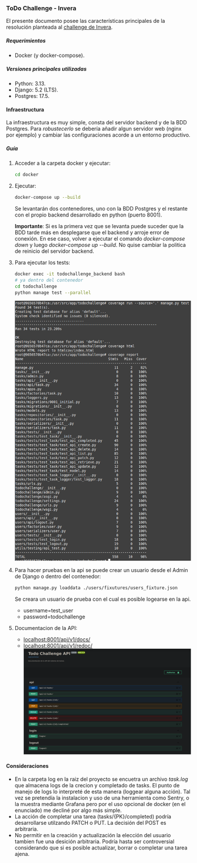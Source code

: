 ### ToDo Challenge - Invera

El presente documento posee las características principales de la resolución planteada al [challenge de Invera](Invera.md).


##### Requerimientos

- Docker (y docker-compose).

##### Versiones principales utilizadas
- Python: 3.13.
- Django: 5.2 (LTS).
- Postgres: 17.5.

#### Infraestructura

La infraestructura es muy simple, consta del servidor backend y de la BDD Postgres. Para *robustecerlo* se debería añadir algun servidor web (nginx por ejemplo) y cambiar las configuraciones acorde a un entorno productivo.

##### Guía
1. Acceder a la carpeta docker y ejecutar:
   ```bash
   cd docker
   ```
2. Ejecutar:
   ```bash
   docker-compose up --build
   ```
   Se levantarán dos contenedores, uno con la BDD Postgres y el restante con el propio backend desarrollado en python (puerto 8001).

   **Importante**:  Si es la primera vez que se levanta puede suceder que la BDD tarde más en desplegarse que el backend y arroje error de conexión. En ese caso, volver a ejecutar el comando *docker-compose down* y luego *docker-compose up --build*. No quise cambiar la politica de reinicio del servidor backend.

3. Para ejecutar los tests:
   ```bash
   docker exec -it todochallenge_backend bash
   # ya dentro del contenedor
   cd todochallenge
   python manage test --parallel
   ```
   ![Coverage](./documentation/coverage.png)


4. Para hacer pruebas en la api se puede crear un usuario desde el Admin de Django o dentro del contenedor:
   ```bash
   python manage.py loaddata ./users/fixutures/users_fixture.json
   ```
   Se creara un usuario de prueba con el cual es posible logearse en la api.
   - username=test_user
   - password=todochallenge

5. Documentacion de la API:
   - [localhost:8001/api/v1/docs/](localhost:8001/api/v1/docs/)
   - [localhost:8001/api/v1/redoc/](localhost:8001/api/v1/redoc/)
   ![API doc](./documentation/swagger.png)

#### Consideraciones

- En la carpeta log en la raiz del proyecto se encuetra un archivo *task.log* que almacena logs de la crecion y completado de tasks. El punto de manejo de logs lo interpreté de esta manera (loggear alguna acción). Tal vez se pretendía la instalacion y uso de una herramienta como Sentry, o la muestra mediante Grafana pero por el uso opcional de docker (en el enunciado) me decliné por algo más simple.
- La acción de completar una tarea (tasks/{PK}/completed) podría desarrollarse utilzando PATCH o PUT. La decisión del POST es arbitraria.
- No permitir en la creación y actualización la elección del usuario tambien fue una desición arbitraria. Podría hasta ser controversial considerando que si es posible actualizar, borrar o completar una tarea ajena. 

